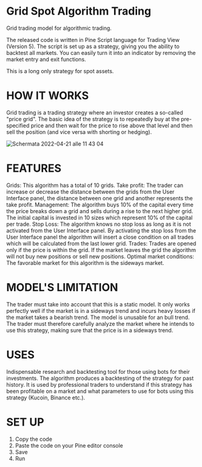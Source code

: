# Grid Spot Algorithm Trading

Grid trading model for algorithmic trading.

The released code is written in Pine Script language for Trading View (Version 5). The script is set up as a strategy, giving you the ability to backtest all markets. You can easily turn it into an indicator by removing the market entry and exit functions. 

This is a long only strategy for spot assets.

# HOW IT WORKS
Grid trading is a trading strategy where an investor creates a so-called "price grid". The basic idea of the strategy is to repeatedly buy at the pre-specified price and then wait for the price to rise above that level and then sell the position (and vice versa with shorting or hedging).

![Schermata 2022-04-21 alle 11 43 04](https://user-images.githubusercontent.com/100917872/164427772-c8f9baba-96b5-4f5c-b27c-35ce9c33944c.png)

# FEATURES
Grids: This algorithm has a total of 10 grids.
Take profit: The trader can increase or decrease the distance between the grids from the User Interface panel, the distance between one grid and another represents the take profit.
Management: The algorithm buys 10% of the capital every time the price breaks down a grid and sells during a rise to the next higher grid. The initial capital is invested in 10 sizes which represent 10% of the capital per trade.
Stop Loss: The algorithm knows no stop loss as long as it is not activated from the User Interface panel. By activating the stop loss from the User Interface panel the algorithm will insert a close condition on all trades which will be calculated from the last lower grid.
Trades: Trades are opened only if the price is within the grid. If the market leaves the grid the algorithm will not buy new positions or sell new positions.
Optimal market conditions: The favorable market for this algorithm is the sideways market.

# MODEL'S LIMITATION
The trader must take into account that this is a static model. It only works perfectly well if the market is in a sideways trend and incurs heavy losses if the market takes a bearish trend. The model is unusable for an bull trend. The trader must therefore carefully analyze the market where he intends to use this strategy, making sure that the price is in a sideways trend.

# USES
Indispensable research and backtesting tool for those using bots for their investments. The algorithm produces a backtesting of the strategy for past history. It is used by professional traders to understand if this strategy has been profitable on a market and what parameters to use for bots using this strategy (Kucoin, Binance etc.).


# SET UP 
1) Copy the code 
2) Paste the code on your Pine editor console 
3) Save 
4) Run 


